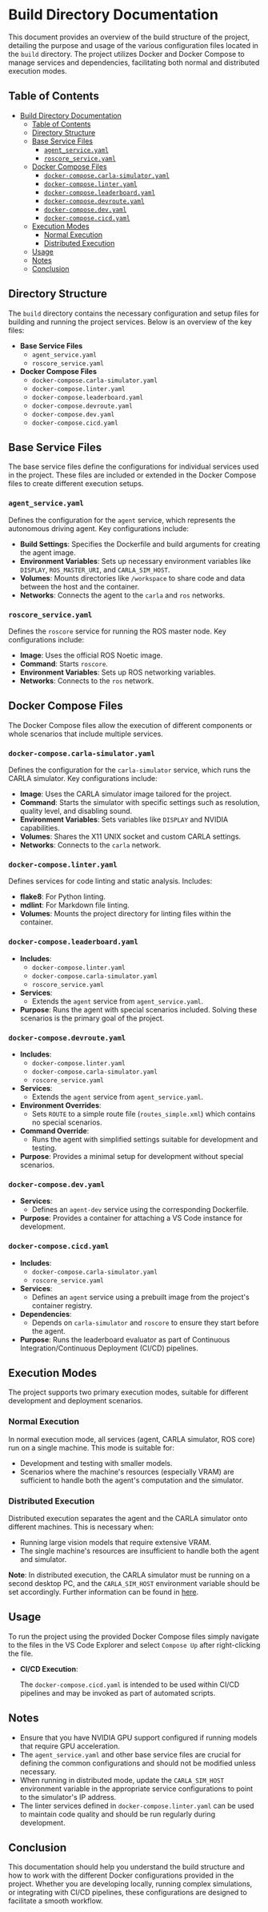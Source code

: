 # Build Directory Documentation

This document provides an overview of the build structure of the project,
detailing the purpose and usage of the various configuration files located in the `build` directory.
The project utilizes Docker and Docker Compose to manage services and dependencies,
facilitating both normal and distributed execution modes.

## Table of Contents

- [Build Directory Documentation](#build-directory-documentation)
  - [Table of Contents](#table-of-contents)
  - [Directory Structure](#directory-structure)
  - [Base Service Files](#base-service-files)
    - [`agent_service.yaml`](#agent_serviceyaml)
    - [`roscore_service.yaml`](#roscore_serviceyaml)
  - [Docker Compose Files](#docker-compose-files)
    - [`docker-compose.carla-simulator.yaml`](#docker-composecarla-simulatoryaml)
    - [`docker-compose.linter.yaml`](#docker-composelinteryaml)
    - [`docker-compose.leaderboard.yaml`](#docker-composeleaderboardyaml)
    - [`docker-compose.devroute.yaml`](#docker-composedevrouteyaml)
    - [`docker-compose.dev.yaml`](#docker-composedevyaml)
    - [`docker-compose.cicd.yaml`](#docker-composecicdyaml)
  - [Execution Modes](#execution-modes)
    - [Normal Execution](#normal-execution)
    - [Distributed Execution](#distributed-execution)
  - [Usage](#usage)
  - [Notes](#notes)
  - [Conclusion](#conclusion)

## Directory Structure

The `build` directory contains the necessary configuration and setup files for building and running the project services. Below is an overview of the key files:

- **Base Service Files**
  - `agent_service.yaml`
  - `roscore_service.yaml`
- **Docker Compose Files**
  - `docker-compose.carla-simulator.yaml`
  - `docker-compose.linter.yaml`
  - `docker-compose.leaderboard.yaml`
  - `docker-compose.devroute.yaml`
  - `docker-compose.dev.yaml`
  - `docker-compose.cicd.yaml`

## Base Service Files

The base service files define the configurations for individual services used in the project. These files are included or extended in the Docker Compose files to create different execution setups.

### `agent_service.yaml`

Defines the configuration for the `agent` service, which represents the autonomous driving agent. Key configurations include:

- **Build Settings**: Specifies the Dockerfile and build arguments for creating the agent image.
- **Environment Variables**: Sets up necessary environment variables like `DISPLAY`, `ROS_MASTER_URI`, and `CARLA_SIM_HOST`.
- **Volumes**: Mounts directories like `/workspace` to share code and data between the host and the container.
- **Networks**: Connects the agent to the `carla` and `ros` networks.

### `roscore_service.yaml`

Defines the `roscore` service for running the ROS master node. Key configurations include:

- **Image**: Uses the official ROS Noetic image.
- **Command**: Starts `roscore`.
- **Environment Variables**: Sets up ROS networking variables.
- **Networks**: Connects to the `ros` network.

## Docker Compose Files

The Docker Compose files allow the execution of different components or whole scenarios that include multiple services.

### `docker-compose.carla-simulator.yaml`

Defines the configuration for the `carla-simulator` service, which runs the CARLA simulator. Key configurations include:

- **Image**: Uses the CARLA simulator image tailored for the project.
- **Command**: Starts the simulator with specific settings such as resolution, quality level, and disabling sound.
- **Environment Variables**: Sets variables like `DISPLAY` and NVIDIA capabilities.
- **Volumes**: Shares the X11 UNIX socket and custom CARLA settings.
- **Networks**: Connects to the `carla` network.

### `docker-compose.linter.yaml`

Defines services for code linting and static analysis. Includes:

- **flake8**: For Python linting.
- **mdlint**: For Markdown file linting.
- **Volumes**: Mounts the project directory for linting files within the container.

### `docker-compose.leaderboard.yaml`

- **Includes**:
  - `docker-compose.linter.yaml`
  - `docker-compose.carla-simulator.yaml`
  - `roscore_service.yaml`
- **Services**:
  - Extends the `agent` service from `agent_service.yaml`.
- **Purpose**: Runs the agent with special scenarios included. Solving these scenarios is the primary goal of the project.

### `docker-compose.devroute.yaml`

- **Includes**:
  - `docker-compose.linter.yaml`
  - `docker-compose.carla-simulator.yaml`
  - `roscore_service.yaml`
- **Services**:
  - Extends the `agent` service from `agent_service.yaml`.
- **Environment Overrides**:
  - Sets `ROUTE` to a simple route file (`routes_simple.xml`) which contains no special scenarios.
- **Command Override**:
  - Runs the agent with simplified settings suitable for development and testing.
- **Purpose**: Provides a minimal setup for development without special scenarios.

### `docker-compose.dev.yaml`

- **Services**:
  - Defines an `agent-dev` service using the corresponding Dockerfile.
- **Purpose**: Provides a container for attaching a VS Code instance for development.

### `docker-compose.cicd.yaml`

- **Includes**:
  - `docker-compose.carla-simulator.yaml`
  - `roscore_service.yaml`
- **Services**:
  - Defines an `agent` service using a prebuilt image from the project's container registry.
- **Dependencies**:
  - Depends on `carla-simulator` and `roscore` to ensure they start before the agent.
- **Purpose**: Runs the leaderboard evaluator as part of Continuous Integration/Continuous Deployment (CI/CD) pipelines.

## Execution Modes

The project supports two primary execution modes, suitable for different development and deployment scenarios.

### Normal Execution

In normal execution mode, all services (agent, CARLA simulator, ROS core) run on a single machine. This mode is suitable for:

- Development and testing with smaller models.
- Scenarios where the machine's resources (especially VRAM) are sufficient to handle both the agent's computation and the simulator.

### Distributed Execution

Distributed execution separates the agent and the CARLA simulator onto different machines. This is necessary when:

- Running large vision models that require extensive VRAM.
- The single machine's resources are insufficient to handle both the agent and simulator.

**Note**: In distributed execution, the CARLA simulator must be running on a second desktop PC, and the `CARLA_SIM_HOST` environment variable should be set accordingly. Further information can be found in [here](../doc/02_development/14_distributed_simulation.md).  

## Usage

To run the project using the provided Docker Compose files simply navigate to the files in the VS Code Explorer and select `Compose Up` after right-clicking the file.

- **CI/CD Execution**:

  The `docker-compose.cicd.yaml` is intended to be used within CI/CD pipelines and may be invoked as part of automated scripts.

## Notes

- Ensure that you have NVIDIA GPU support configured if running models that require GPU acceleration.
- The `agent_service.yaml` and other base service files are crucial for defining the common configurations and should not be modified unless necessary.
- When running in distributed mode, update the `CARLA_SIM_HOST` environment variable in the appropriate service configurations to point to the simulator's IP address.
- The linter services defined in `docker-compose.linter.yaml` can be used to maintain code quality and should be run regularly during development.

## Conclusion

This documentation should help you understand the build structure and how to
work with the different Docker configurations provided in the project.
Whether you are developing locally, running complex simulations,
or integrating with CI/CD pipelines, these configurations are designed to facilitate a smooth workflow.

